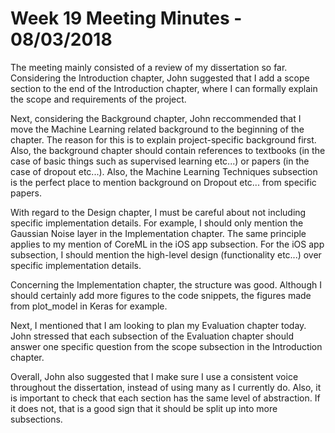 # Week 19 Meeting Minutes - 08/03/2018

The meeting mainly consisted of a review of my dissertation so far.
Considering the Introduction chapter, John suggested that I add a scope section to the end of the Introduction chapter, where I can formally explain the scope and requirements of the project.

Next, considering the Background chapter, John reccommended that I move the Machine Learning related background to the beginning of the chapter.
The reason for this is to explain project-specific background first.
Also, the background chapter should contain references to textbooks (in the case of basic things such as supervised learning etc...) or papers (in the case of dropout etc...).
Also, the Machine Learning Techniques subsection is the perfect place to mention background on Dropout etc... from specific papers.

With regard to the Design chapter, I must be careful about not including specific implementation details.
For example, I should only mention the Gaussian Noise layer in the Implementation chapter.
The same principle applies to my mention of CoreML in the iOS app subsection.
For the iOS app subsection, I should mention the high-level design (functionality etc...) over specific implementation details.

Concerning the Implementation chapter, the structure was good.
Although I should certainly add more figures to the code snippets, the figures made from plot_model in Keras for example.

Next, I mentioned that I am looking to plan my Evaluation chapter today.
John stressed that each subsection of the Evaluation chapter should answer one specific question from the scope subsection in the Introduction chapter.

Overall, John also suggested that I make sure I use a consistent voice throughout the dissertation, instead of using many as I currently do.
Also, it is important to check that each section has the same level of abstraction.
If it does not, that is a good sign that it should be split up into more subsections.
